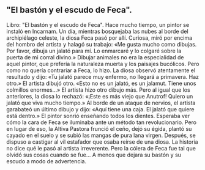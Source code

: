 ## "El bastón y el escudo de Feca".
Libro: "El bastón y el escudo de Feca".
Hace mucho tiempo, un pintor se instaló en Incarnam. Un día, mientras bosquejaba las nubes al borde del archipiélago celeste, la diosa Feca pasó por allí. Curiosa, miró por encima del hombro del artista y halagó su trabajo:
«Me gusta mucho como dibujas. Por favor, dibuja un jalató para mí. Lo enmarcaré y lo colgaré sobre la puerta de mi corral divino.»
Dibujar animales no era la especialidad de aquel pintor, que prefería la naturaleza muerta y los paisajes bucólicos. Pero como no quería contrariar a Feca, lo hizo.
La diosa observó atentamente el resultado y dijo:
«Tu jalató parece muy enfermo, no llegará a primavera. Haz otro.»
El artista dibujó otro.
«Esto no es un jalató, es un jalamut. Tiene unos colmillos enormes...»
El artista hizo otro dibujo más. Pero al igual que los anteriores, la diosa lo rechazó:
«¡Este es más viejo que Anutrof! Quiero un jalató que viva mucho tiempo.»
Al borde de un ataque de nervios, el artista garabateó un último dibujo y dijo:
«Aquí tiene una caja. El jalató que quiere está dentro.»
El pintor sonrió enseñando todos los dientes. Esperaba ver cómo la cara de Feca se iluminaba ante un método tan revolucionario.
Pero en lugar de eso, la Altiva Pastora frunció el ceño, dejó su égida, plantó su cayado en el suelo y se subió las mangas de pura lana virgen. Después, se dispuso a castigar al vil estafador que osaba reírse de una diosa.
La historia no dice qué le pasó al artista irreverente. Pero la cólera de Feca fue tal que olvidó sus cosas cuando se fue... A menos que dejara su bastón y su escudo a modo de advertencia.